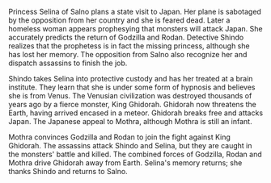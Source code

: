 <!-- Ghidorah, the Three-Headed Monster (1964) -->

Princess Selina of Salno plans a state visit to Japan. Her plane is sabotaged by the opposition from her country and she is feared dead. Later a homeless woman appears prophesying that monsters will attack Japan. She accurately predicts the return of Godzilla and Rodan. Detective Shindo realizes that the prophetess is in fact the missing princess, although she has lost her memory. The opposition from Salno also recognize her and dispatch assassins to finish the job.

Shindo takes Selina into protective custody and has her treated at a brain institute. They learn that she is under some form of hypnosis and believes she is from Venus. The Venusian civilization was destroyed thousands of years ago by a fierce monster, King Ghidorah. Ghidorah now threatens the Earth, having arrived encased in a meteor. Ghidorah breaks free and attacks Japan. The Japanese appeal to Mothra, although Mothra is still an infant.

Mothra convinces Godzilla and Rodan to join the fight against King Ghidorah. The assassins attack Shindo and Selina, but they are caught in the monsters' battle and killed. The combined forces of Godzilla, Rodan and Mothra drive Ghidorah away from Earth. Selina's memory returns; she thanks Shindo and returns to Salno.